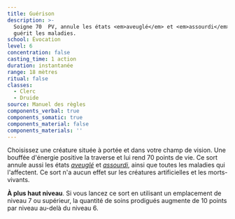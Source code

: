 ```yaml
---
title: Guérison
description: >-
  Soigne 70  PV, annule les états <em>aveuglé</em> et <em>assourdi</em> et
  guérit les maladies.
school: Évocation
level: 6
concentration: false
casting_time: 1 action
duration: instantanée
range: 18 mètres
ritual: false
classes:
  - Clerc
  - Druide
source: Manuel des règles
components_verbal: true
components_somatic: true
components_material: false
components_materials: ''
---
```

Choisissez une créature située à portée et dans votre champ de vision. Une bouffée d'énergie positive la traverse et lui rend 70 points de vie. Ce sort annule aussi les états [_aveuglé_](/gerer-la-sante-du-personnage/#aveugle) et [_assourdi_](/gerer-la-sante-du-personnage/#assourdi), ainsi que toutes les maladies qui l'affectent. Ce sort n'a aucun effet sur les créatures artificielles et les morts-vivants.

**À plus haut niveau**. Si vous lancez ce sort en utilisant un emplacement de niveau 7 ou supérieur, la quantité de soins prodigués augmente de 10 points par niveau au-delà du niveau 6.
